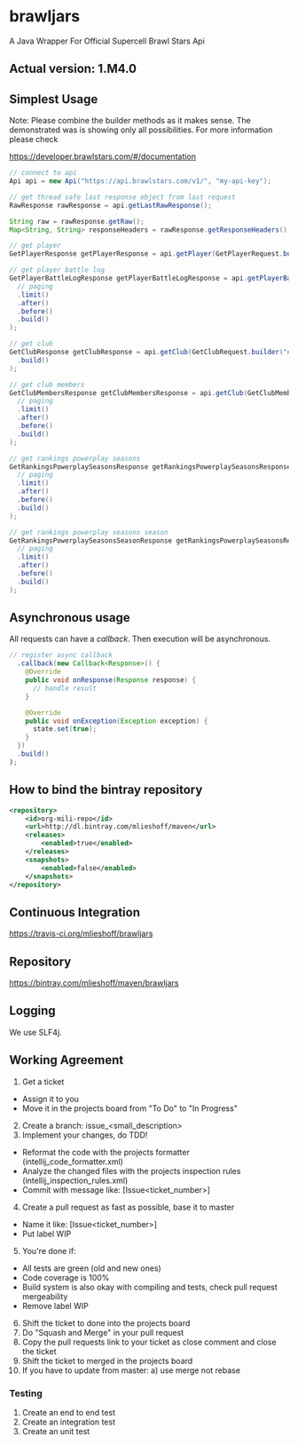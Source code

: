 # brawljars
A Java Wrapper For Official Supercell Brawl Stars Api 

## Actual version: 1.M4.0

## Simplest Usage ##

Note: Please combine the builder methods as it makes sense. The demonstrated was is showing only all possibilities. 
For more information please check 

https://developer.brawlstars.com/#/documentation

```java
// connect to api
Api api = new Api("https://api.brawlstars.com/v1/", "my-api-key");
```

```java
// get thread safe last response object from last request 
RawResponse rawResponse = api.getLastRawResponse();

String raw = rawResponse.getRaw();
Map<String, String> responseHeaders = rawResponse.getResponseHeaders();
```

```java
// get player
GetPlayerResponse getPlayerResponse = api.getPlayer(GetPlayerRequest.builder("#28UP80RRY").build());
```

```java
// get player battle log
GetPlayerBattleLogResponse getPlayerBattleLogResponse = api.getPlayerBattleLog(GetPlayerBattleLogRequest.builder("#28UP80RRY")
  // paging
  .limit()
  .after()
  .before()
  .build()
);
```

```java
// get club
GetClubResponse getClubResponse = api.getClub(GetClubRequest.builder("#L99U2L2")
  .build()
);
```

```java
// get club members
GetClubMembersResponse getClubMembersResponse = api.getClub(GetClubMembersRequest.builder("#L99U2L2")
  // paging
  .limit()
  .after()
  .before()
  .build()
);
```

```java
// get rankings powerplay seasons
GetRankingsPowerplaySeasonsResponse getRankingsPowerplaySeasonsResponse = api.getRankingsPowerplaySeasons(GetRankingsPowerplaySeasonsRequest.builder("DE")
  // paging
  .limit()
  .after()
  .before()
  .build()
);
```

```java
// get rankings powerplay seasons season
GetRankingsPowerplaySeasonsSeasonResponse getRankingsPowerplaySeasonsResponse = api.getRankingsPowerplaySeasonsSeason(GetRankingsPowerplaySeasonsSeasonRequest.builder("DE", "42")
  // paging
  .limit()
  .after()
  .before()
  .build()
);
```

## Asynchronous usage

All requests can have a *callback*. Then execution will be asynchronous.

```java
// register async callback
  .callback(new Callback<Response>() {
    @Override
    public void onResponse(Response response) {
      // handle result
    }

    @Override
    public void onException(Exception exception) {
      state.set(true);
    }
  })
  .build()
);
```

## How to bind the bintray repository ##

```xml
<repository>
    <id>org-mili-repo</id>
    <url>http://dl.bintray.com/mlieshoff/maven</url>
    <releases>
        <enabled>true</enabled>
    </releases>
    <snapshots>
        <enabled>false</enabled>
    </snapshots>
</repository>
```
## Continuous Integration ##

https://travis-ci.org/mlieshoff/brawljars

## Repository ##

https://bintray.com/mlieshoff/maven/brawljars

## Logging ##

We use SLF4j.

## Working Agreement

1. Get a ticket
* Assign it to you
* Move it in the projects board from "To Do" to "In Progress" 
2. Create a branch: issue<ticket number>_<small_description>
3. Implement your changes, do TDD!
* Reformat the code with the projects formatter (intellij_code_formatter.xml)
* Analyze the changed files with the projects inspection rules (intellij_inspection_rules.xml)
* Commit with message like: [Issue<ticket_number>] <your message>
4. Create a pull request as fast as possible, base it to master
* Name it like: [Issue<ticket_number>] <your message>
* Put label WIP
5. You're done if:
* All tests are green (old and new ones)
* Code coverage is 100%
* Build system is also okay with compiling and tests, check pull request mergeability
* Remove label WIP
6. Shift the ticket to done into the projects board
7. Do "Squash and Merge" in your pull request
8. Copy the pull requests link to your ticket as close comment and close the ticket
9. Shift the ticket to merged in the projects board
10. If you have to update from master:
a) use merge not rebase

### Testing
1. Create an end to end test
2. Create an integration test
3. Create an unit test